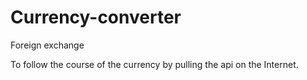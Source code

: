 # Currency-converter
 Foreign exchange
 
 To follow the course of the currency by pulling the api on the Internet.
